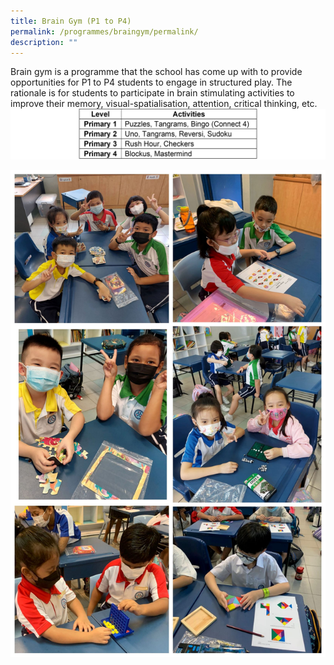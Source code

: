 ```yaml
---
title: Brain Gym (P1 to P4)
permalink: /programmes/braingym/permalink/
description: ""
---
```

Brain gym is a programme that the school has come up with to provide opportunities for P1 to P4 students to engage in structured play. The rationale is for students to participate in brain stimulating activities to improve their memory, visual-spatialisation, attention, critical thinking, etc.
![](/images/Programmes/2023/Brain%20Gym/Picture1.png)

![](/images/Programmes/2023/Brain%20Gym/Brain%20Gym.jpg)